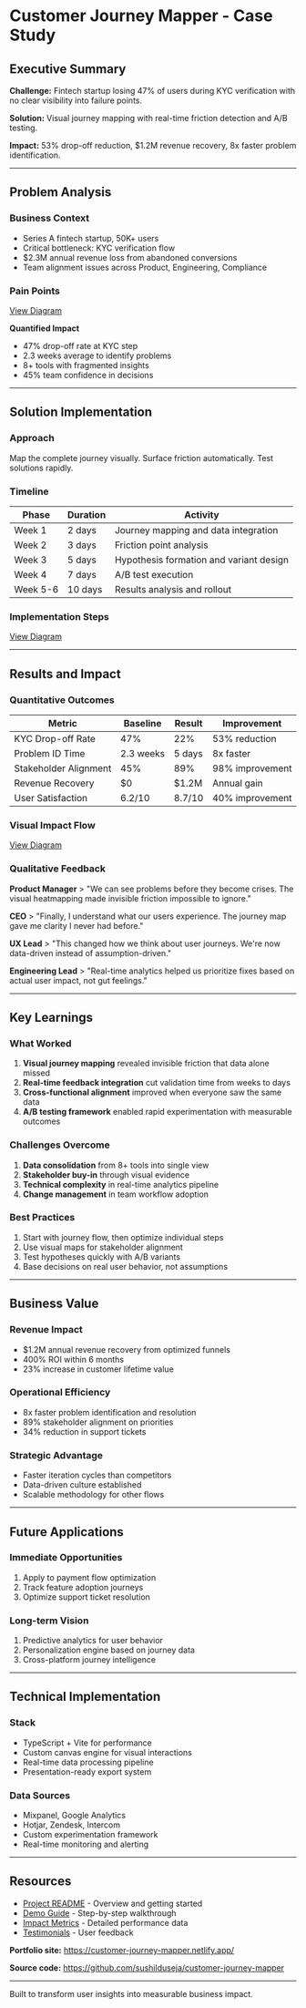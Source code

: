 # Customer Journey Mapper - Case Study

## Executive Summary

**Challenge:** Fintech startup losing 47% of users during KYC verification with no clear visibility into failure points.

**Solution:** Visual journey mapping with real-time friction detection and A/B testing.

**Impact:** 53% drop-off reduction, $1.2M revenue recovery, 8x faster problem identification.

---

## Problem Analysis

### Business Context
- Series A fintech startup, 50K+ users
- Critical bottleneck: KYC verification flow
- $2.3M annual revenue loss from abandoned conversions
- Team alignment issues across Product, Engineering, Compliance

### Pain Points

[View Diagram](../../visuals/customer-journey-mapper/diagrams/pain_points_breakdown.mmd)

**Quantified Impact**
- 47% drop-off rate at KYC step
- 2.3 weeks average to identify problems
- 8+ tools with fragmented insights
- 45% team confidence in decisions

---

## Solution Implementation

### Approach
Map the complete journey visually. Surface friction automatically. Test solutions rapidly.

### Timeline

| Phase | Duration | Activity |
|-------|----------|----------|
| Week 1 | 2 days | Journey mapping and data integration |
| Week 2 | 3 days | Friction point analysis |
| Week 3 | 5 days | Hypothesis formation and variant design |
| Week 4 | 7 days | A/B test execution |
| Week 5-6 | 10 days | Results analysis and rollout |

### Implementation Steps

[View Diagram](../../visuals/customer-journey-mapper/diagrams/implementation_steps_sequence.mmd)

---

## Results and Impact

### Quantitative Outcomes

| Metric | Baseline | Result | Improvement |
|--------|----------|--------|-------------|
| KYC Drop-off Rate | 47% | 22% | 53% reduction |
| Problem ID Time | 2.3 weeks | 5 days | 8x faster |
| Stakeholder Alignment | 45% | 89% | 98% improvement |
| Revenue Recovery | $0 | $1.2M | Annual gain |
| User Satisfaction | 6.2/10 | 8.7/10 | 40% improvement |

### Visual Impact Flow

[View Diagram](../../visuals/customer-journey-mapper/diagrams/visual_impact_flow.mmd)

### Qualitative Feedback

**Product Manager**
&gt; "We can see problems before they become crises. The visual heatmapping made invisible friction impossible to ignore."

**CEO**
&gt; "Finally, I understand what our users experience. The journey map gave me clarity I never had before."

**UX Lead**
&gt; "This changed how we think about user journeys. We're now data-driven instead of assumption-driven."

**Engineering Lead**
&gt; "Real-time analytics helped us prioritize fixes based on actual user impact, not gut feelings."

---

## Key Learnings

### What Worked
1. **Visual journey mapping** revealed invisible friction that data alone missed
2. **Real-time feedback integration** cut validation time from weeks to days
3. **Cross-functional alignment** improved when everyone saw the same data
4. **A/B testing framework** enabled rapid experimentation with measurable outcomes

### Challenges Overcome
1. **Data consolidation** from 8+ tools into single view
2. **Stakeholder buy-in** through visual evidence
3. **Technical complexity** in real-time analytics pipeline
4. **Change management** in team workflow adoption

### Best Practices
1. Start with journey flow, then optimize individual steps
2. Use visual maps for stakeholder alignment
3. Test hypotheses quickly with A/B variants
4. Base decisions on real user behavior, not assumptions

---

## Business Value

### Revenue Impact
- $1.2M annual revenue recovery from optimized funnels
- 400% ROI within 6 months
- 23% increase in customer lifetime value

### Operational Efficiency
- 8x faster problem identification and resolution
- 89% stakeholder alignment on priorities
- 34% reduction in support tickets

### Strategic Advantage
- Faster iteration cycles than competitors
- Data-driven culture established
- Scalable methodology for other flows

---

## Future Applications

### Immediate Opportunities
1. Apply to payment flow optimization
2. Track feature adoption journeys
3. Optimize support ticket resolution

### Long-term Vision
1. Predictive analytics for user behavior
2. Personalization engine based on journey data
3. Cross-platform journey intelligence

---

## Technical Implementation

### Stack
- TypeScript + Vite for performance
- Custom canvas engine for visual interactions
- Real-time data processing pipeline
- Presentation-ready export system

### Data Sources
- Mixpanel, Google Analytics
- Hotjar, Zendesk, Intercom
- Custom experimentation framework
- Real-time monitoring and alerting

---

## Resources

- [Project README](README.md) - Overview and getting started
- [Demo Guide](demo.md) - Step-by-step walkthrough
- [Impact Metrics](../impact/metrics.md) - Detailed performance data
- [Testimonials](../impact/testimonials.md) - User feedback

**Portfolio site:** https://customer-journey-mapper.netlify.app/

**Source code:** https://github.com/sushilduseja/customer-journey-mapper

---

Built to transform user insights into measurable business impact.
